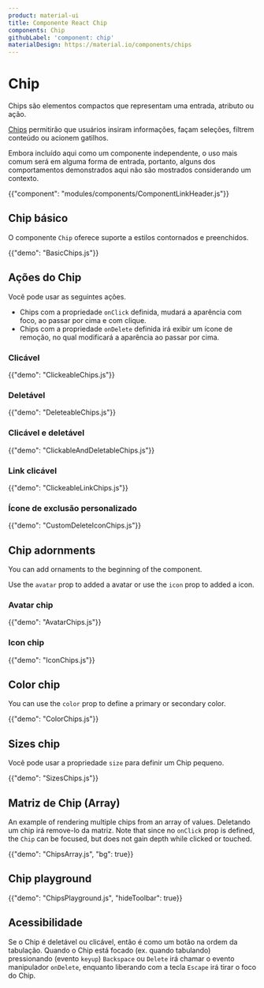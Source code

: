 ```yaml
---
product: material-ui
title: Componente React Chip
components: Chip
githubLabel: 'component: chip'
materialDesign: https://material.io/components/chips
---
```


# Chip

<p class="description">Chips são elementos compactos que representam uma entrada, atributo ou ação.</p>

[Chips](https://material.io/design/components/chips.html) permitirão que usuários insiram informações, façam seleções, filtrem conteúdo ou acionem gatilhos.

Embora incluído aqui como um componente independente, o uso mais comum será em alguma forma de entrada, portanto, alguns dos comportamentos demonstrados aqui não são mostrados considerando um contexto.

{{"component": "modules/components/ComponentLinkHeader.js"}}

## Chip básico

O componente `Chip` oferece suporte a estilos contornados e preenchidos.

{{"demo": "BasicChips.js"}}

## Ações do Chip

Você pode usar as seguintes ações.

- Chips com a propriedade `onClick` definida, mudará a aparência com foco, ao passar por cima e com clique.
- Chips com a propriedade `onDelete` definida irá exibir um ícone de remoção, no qual modificará a aparência ao passar por cima.

### Clicável

{{"demo": "ClickeableChips.js"}}

### Deletável

{{"demo": "DeleteableChips.js"}}

### Clicável e deletável

{{"demo": "ClickableAndDeletableChips.js"}}

### Link clicável

{{"demo": "ClickeableLinkChips.js"}}

### Ícone de exclusão personalizado

{{"demo": "CustomDeleteIconChips.js"}}

## Chip adornments

You can add ornaments to the beginning of the component.

Use the `avatar` prop to added a avatar or use the `icon` prop to added a icon.

### Avatar chip

{{"demo": "AvatarChips.js"}}

### Icon chip

{{"demo": "IconChips.js"}}

## Color chip

You can use the `color` prop to define a primary or secondary color.

{{"demo": "ColorChips.js"}}

## Sizes chip

Você pode usar a propriedade `size` para definir um Chip pequeno.

{{"demo": "SizesChips.js"}}

## Matriz de Chip (Array)

An example of rendering multiple chips from an array of values. Deletando um chip irá remove-lo da matriz. Note that since no `onClick` prop is defined, the `Chip` can be focused, but does not gain depth while clicked or touched.

{{"demo": "ChipsArray.js", "bg": true}}

## Chip playground

{{"demo": "ChipsPlayground.js", "hideToolbar": true}}

## Acessibilidade

Se o Chip é deletável ou clicável, então é como um botão na ordem da tabulação. Quando o Chip está focado (ex. quando tabulando) pressionando (evento `keyup`) `Backspace` ou `Delete` irá chamar o evento manipulador `onDelete`, enquanto liberando com a tecla `Escape` irá tirar o foco do Chip.
